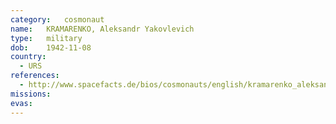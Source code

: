 ```yaml
---
category:	cosmonaut
name:	KRAMARENKO, Aleksandr Yakovlevich 
type:	military
dob:	1942-11-08
country:
  - URS
references:
  - http://www.spacefacts.de/bios/cosmonauts/english/kramarenko_aleksandr.htm
missions:
evas:
---
```

